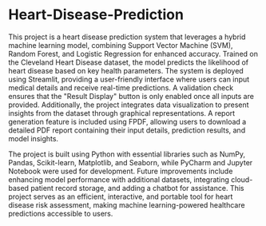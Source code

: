 # Heart-Disease-Prediction
This project is a heart disease prediction system that leverages a hybrid machine learning model, combining Support Vector Machine (SVM), Random Forest, and Logistic Regression for enhanced accuracy. Trained on the Cleveland Heart Disease dataset, the model predicts the likelihood of heart disease based on key health parameters. The system is deployed using Streamlit, providing a user-friendly interface where users can input medical details and receive real-time predictions. A validation check ensures that the "Result Display" button is only enabled once all inputs are provided. Additionally, the project integrates data visualization to present insights from the dataset through graphical representations. A report generation feature is included using FPDF, allowing users to download a detailed PDF report containing their input details, prediction results, and model insights.

The project is built using Python with essential libraries such as NumPy, Pandas, Scikit-learn, Matplotlib, and Seaborn, while PyCharm and Jupyter Notebook were used for development. Future improvements include enhancing model performance with additional datasets, integrating cloud-based patient record storage, and adding a chatbot for assistance. This project serves as an efficient, interactive, and portable tool for heart disease risk assessment, making machine learning-powered healthcare predictions accessible to users.
